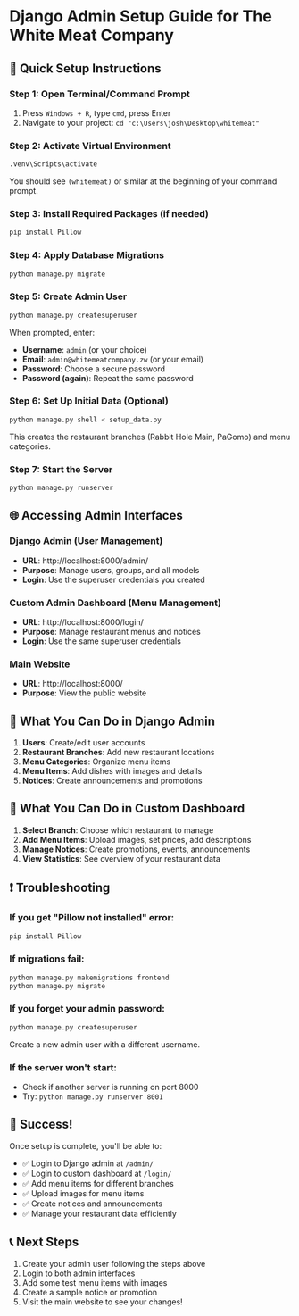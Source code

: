# Django Admin Setup Guide for The White Meat Company

## 🚀 Quick Setup Instructions

### Step 1: Open Terminal/Command Prompt
1. Press `Windows + R`, type `cmd`, press Enter
2. Navigate to your project: `cd "c:\Users\josh\Desktop\whitemeat"`

### Step 2: Activate Virtual Environment
```bash
.venv\Scripts\activate
```
You should see `(whitemeat)` or similar at the beginning of your command prompt.

### Step 3: Install Required Packages (if needed)
```bash
pip install Pillow
```

### Step 4: Apply Database Migrations
```bash
python manage.py migrate
```

### Step 5: Create Admin User
```bash
python manage.py createsuperuser
```
When prompted, enter:
- **Username**: `admin` (or your choice)
- **Email**: `admin@whitemeatcompany.zw` (or your email)
- **Password**: Choose a secure password
- **Password (again)**: Repeat the same password

### Step 6: Set Up Initial Data (Optional)
```bash
python manage.py shell < setup_data.py
```
This creates the restaurant branches (Rabbit Hole Main, PaGomo) and menu categories.

### Step 7: Start the Server
```bash
python manage.py runserver
```

## 🌐 Accessing Admin Interfaces

### Django Admin (User Management)
- **URL**: http://localhost:8000/admin/
- **Purpose**: Manage users, groups, and all models
- **Login**: Use the superuser credentials you created

### Custom Admin Dashboard (Menu Management)
- **URL**: http://localhost:8000/login/
- **Purpose**: Manage restaurant menus and notices
- **Login**: Use the same superuser credentials

### Main Website
- **URL**: http://localhost:8000/
- **Purpose**: View the public website

## 🎯 What You Can Do in Django Admin

1. **Users**: Create/edit user accounts
2. **Restaurant Branches**: Add new restaurant locations
3. **Menu Categories**: Organize menu items
4. **Menu Items**: Add dishes with images and details
5. **Notices**: Create announcements and promotions

## 🎯 What You Can Do in Custom Dashboard

1. **Select Branch**: Choose which restaurant to manage
2. **Add Menu Items**: Upload images, set prices, add descriptions
3. **Manage Notices**: Create promotions, events, announcements
4. **View Statistics**: See overview of your restaurant data

## ❗ Troubleshooting

### If you get "Pillow not installed" error:
```bash
pip install Pillow
```

### If migrations fail:
```bash
python manage.py makemigrations frontend
python manage.py migrate
```

### If you forget your admin password:
```bash
python manage.py createsuperuser
```
Create a new admin user with a different username.

### If the server won't start:
- Check if another server is running on port 8000
- Try: `python manage.py runserver 8001`

## 🎉 Success!

Once setup is complete, you'll be able to:
- ✅ Login to Django admin at `/admin/`
- ✅ Login to custom dashboard at `/login/`
- ✅ Add menu items for different branches
- ✅ Upload images for menu items
- ✅ Create notices and announcements
- ✅ Manage your restaurant data efficiently

## 📞 Next Steps

1. Create your admin user following the steps above
2. Login to both admin interfaces
3. Add some test menu items with images
4. Create a sample notice or promotion
5. Visit the main website to see your changes!
